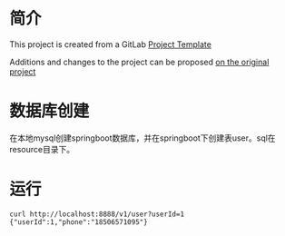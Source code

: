 
# 简介

This project is created from a GitLab [Project Template](https://docs.gitlab.com/ce/gitlab-basics/create-project.html)

Additions and changes to the project can be proposed [on the original project](https://gitlab.com/gitlab-org/project-templates/spring)

# 数据库创建

在本地mysql创建springboot数据库，并在springboot下创建表user。sql在resource目录下。


# 运行

```
curl http://localhost:8888/v1/user?userId=1
{"userId":1,"phone":"18506571095"}
```
